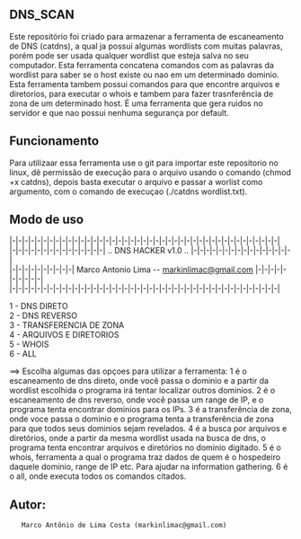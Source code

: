 ## DNS_SCAN ##

Este repositório foi criado para armazenar a ferramenta de escaneamento de DNS (catdns), a qual ja possui algumas wordlists com muitas palavras, porém pode ser usada qualquer wordlist que esteja salva no seu computador. Esta ferramenta concatena comandos com as palavras da wordlist para saber se o host existe ou nao em um determinado dominio. Esta ferramenta tambem possui comandos para que encontre arquivos e diretorios, para executar o whois e tambem para fazer trasnferência de zona de um determinado host.
É uma ferramenta que gera ruidos no servidor e que nao possui nenhuma segurança por default. 

## Funcionamento ##
Para utilizaar essa ferramenta use o git para importar este repositorio no linux, dê permissão de execução para o arquivo usando o comando (chmod +x catdns), depois basta executar o arquivo e passar a worlist como argumento, com o comando de execuçao (./catdns wordlist.txt).

## Modo de uso ##
|-|-|-|-|-|-|-|-|-|-|-|-|-|-|-|-|-|-|-|-|-|-|-|-|-|-|-|-|-|-|-|-|-|-|-|-|-|-|-|-|-|-|-|  
|-|-|-|-|-|-|-|-|-|-|-|-|-|-|-| .. DNS HACKER v1.0 .. |-|-|-|-|-|-|-|-|-|-|-|-|-|-|-|-|  
|-|-|-|-|-|-|-|-|-|-| Marco Antonio Lima -- markinlimac@gmail.com |-|-|-|-|-|-|-|-|-|-|  
|-|-|-|-|-|-|-|-|-|-|-|-|-|-|-|-|-|-|-|-|-|-|-|-|-|-|-|-|-|-|-|-|-|-|-|-|-|-|-|-|-|-|-|  

1 - DNS DIRETO  
2 - DNS REVERSO  
3 - TRANSFERENCIA DE ZONA  
4 - ARQUIVOS E DIRETORIOS  
5 - WHOIS  
6 - ALL  

==> Escolha algumas das opçoes para utilizar a ferramenta:
1 é o escaneamento de dns direto, onde você passa o dominio e a partir da wordlist escolhida o programa irá tentar localizar outros dominios.
2 é o escaneamento de dns reverso, onde você passa um range de IP, e o programa tenta encontrar dominios para os IPs.
3 é a transferência de zona, onde voce passa o dominio e o programa tenta a transferência de zona para que todos seus dominios sejam revelados.
4 é a busca por arquivos e diretórios, onde a partir da mesma wordlist usada na busca de dns, o programa tenta encontrar arquivos e diretórios no dominio digitado.
5 é o whois, ferramenta a qual o programa traz dados de quem é o hospedeiro daquele dominio, range de IP etc. Para ajudar na information gathering.
6 é o all, onde executa todos os comandos citados.

## Autor: ##
       Marco Antônio de Lima Costa (markinlimac@gmail.com)

